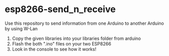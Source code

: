 # esp8266-send_n_receive
Use this repository to send information from one Arduino to another Arduino by using W-Lan


1. Copy the given libraries into your libraries folder from arduino
2. Flash the both ".ino" files on your two ESP8266
3. Look in the console to see how it works!
